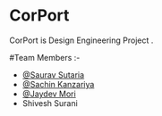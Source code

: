 # CorPort
CorPort is Design Engineering Project .

#Team Members :-
- [@Saurav Sutaria](https://github.com/Saurav-Sutaria)
- [@Sachin Kanzariya](https://github.com/sachin027)
- [@Jaydev Mori](https://github.com/Jaydev2003)
- Shivesh Surani
     
    
     
